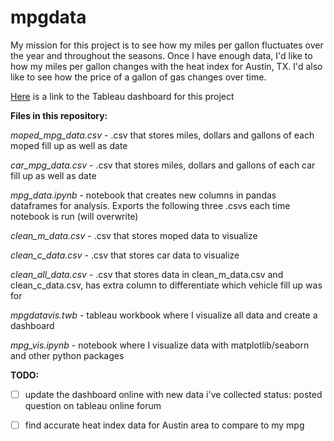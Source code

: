 # mpgdata

My mission for this project is to see how my miles per gallon fluctuates over the year and throughout the seasons. Once I have enough data, I'd like to how my miles per gallon changes with the heat index for Austin, TX. I'd also like to see how the price of a gallon of gas changes over time.

[Here](https://public.tableau.com/profile/ethan.fuerst#!/vizhome/mpgdatavis/Cardashboard) is a link to the Tableau dashboard for this project

**Files in this repository:**

*moped_mpg_data.csv* - .csv that stores miles, dollars and gallons of each moped fill up as well as date 

*car_mpg_data.csv* - .csv that stores miles, dollars and gallons of each car fill up as well as date 

*mpg_data.ipynb* - notebook that creates new columns in pandas dataframes for analysis. Exports the following three .csvs each time notebook is run (will overwrite)

*clean_m_data.csv* - .csv that stores moped data to visualize

*clean_c_data.csv* - .csv that stores car data to visualize

*clean_all_data.csv* - .csv that stores data in clean_m_data.csv and clean_c_data.csv, has extra column to differentiate which vehicle fill up was for

*mpgdatavis.twb* - tableau workbook where I visualize all data and create a dashboard

*mpg_vis.ipynb* - notebook where I visualize data with matplotlib/seaborn and other python packages

**TODO:**

- [ ] update the dashboard online with new data i've collected
	status: posted question on tableau online forum

- [ ] find accurate heat index data for Austin area to compare to my mpg